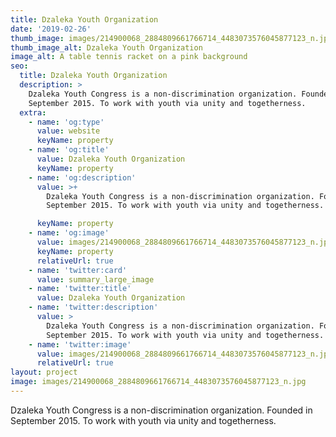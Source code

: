```yaml
---
title: Dzaleka Youth Organization
date: '2019-02-26'
thumb_image: images/214900068_2884809661766714_4483073576045877123_n.jpg
thumb_image_alt: Dzaleka Youth Organization
image_alt: A table tennis racket on a pink background
seo:
  title: Dzaleka Youth Organization
  description: >
    Dzaleka Youth Congress is a non-discrimination organization. Founded in
    September 2015. To work with youth via unity and togetherness.
  extra:
    - name: 'og:type'
      value: website
      keyName: property
    - name: 'og:title'
      value: Dzaleka Youth Organization
      keyName: property
    - name: 'og:description'
      value: >+
        Dzaleka Youth Congress is a non-discrimination organization. Founded in
        September 2015. To work with youth via unity and togetherness.

      keyName: property
    - name: 'og:image'
      value: images/214900068_2884809661766714_4483073576045877123_n.jpg
      keyName: property
      relativeUrl: true
    - name: 'twitter:card'
      value: summary_large_image
    - name: 'twitter:title'
      value: Dzaleka Youth Organization
    - name: 'twitter:description'
      value: >
        Dzaleka Youth Congress is a non-discrimination organization. Founded in
        September 2015. To work with youth via unity and togetherness.
    - name: 'twitter:image'
      value: images/214900068_2884809661766714_4483073576045877123_n.jpg
      relativeUrl: true
layout: project
image: images/214900068_2884809661766714_4483073576045877123_n.jpg
---
```

Dzaleka Youth Congress is a non-discrimination organization. Founded in September 2015. To work with youth via unity and togetherness.




